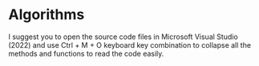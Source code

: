 # Algorithms

I suggest you to open the source code files in Microsoft Visual Studio (2022) and use Ctrl + M + O keyboard key combination to collapse all the methods and functions to read the code easily.
